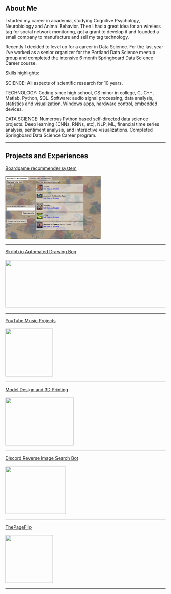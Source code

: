 ## About Me

I started my career in academia, studying Cognitive Psychology, Neurobiology and Animal Behavior. Then I had a great idea for an wireless tag for social network monitoring, got a grant to develop it and founded a small company to manufacture and sell my tag technology. 

Recently I decided to level up for a career in Data Science. For the last year I've worked as a senior organizer for the Portland Data Science meetup group and completed the intensive 6 month Springboard Data Science Career course. 

Skills highlights: 

SCIENCE: All aspects of scientific research for 10 years. 

TECHNOLOGY: Coding since high school, CS minor in college, C, C++, Matlab, Python, SQL. Software: audio signal processing, data analysis, statistics and visualization, Windows apps, hardware control, embedded devices.

DATA SCIENCE: Numerous Python based self-directed data science projects. Deep learning (CNNs, RNNs, etc), NLP, ML, financial time series analysis, sentiment analysis, and interactive visualizations. Completed Springboard Data Science Career program.

---

## Projects and Experiences

[Boardgame recommender system](/boardgame_recommender)
<br><br>
<img src="images/projects/bg_rec_app_simple.png" style="width:300px;" href="https://johnmburt.github.io/boardgame_recommender"/>

---

[Skribb.io Automated Drawing Bog](/skribblio_bot)
<br><br>
<img src="https://skribbl.io/res/logo.gif" style="width:534px;height:150px;" href="https://thomasjbarlow.com/skribblio_bot"/>

---

[YouTube Music Projects](/youtube_channel)
<br><br>
<img src="images/op1-simplified.jpg" style="width:150px;height:150px;" href="https://thomasjbarlow.com/youtube_channel"/>

---

[Model Design and 3D Printing](/model_design)
<br><br>
<img src="https://cdn.thingiverse.com/renders/ea/1b/d0/88/82/e57b3c2c844194c33cb7e79efb715a03_preview_featured.jpg" style="width:215px;height:150px;" href="https://thomasjbarlow.com/model_design"/>

---

[Discord Reverse Image Search Bot](/discord_search_bot)
<br><br>
<img src="https://discordapp.com/assets/20d185289ca0178b8dd30d7605f6dc72.svg" style="width:190px;height:150px;" href="https://thomasjbarlow.com/discord_search_bot"/>

---

[ThePageFlip](/thepageflip)
<br><br>
<img src="images/thepageflip.jpg?raw=true" style="width:150px;height:150px;" href="https://thomasjbarlow.com/thepageflip"/>

---



